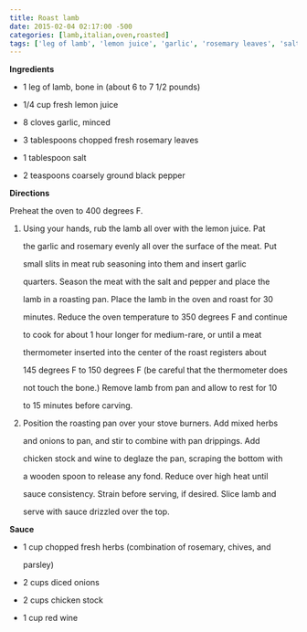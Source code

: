 ```yaml
---
title: Roast lamb
date: 2015-02-04 02:17:00 -500
categories: [lamb,italian,oven,roasted]
tags: ['leg of lamb', 'lemon juice', 'garlic', 'rosemary leaves', 'salt', 'black pepper', 'mixed herbs', 'onions', 'chicken stock', 'red wine', 'rub', 'pat', 'season', 'roast', 'reduce', 'cook', 'rest', 'carving', 'position', 'add', 'stir', 'combine', 'deglaze', 'scrape', 'release', 'strain', 'serve', 'drizzle']
---
```


**Ingredients**

-   1 leg of lamb, bone in (about 6 to 7 1/2 pounds)

-   1/4 cup fresh lemon juice

-   8 cloves garlic, minced

-   3 tablespoons chopped fresh rosemary leaves

-   1 tablespoon salt

-   2 teaspoons coarsely ground black pepper



**Directions**

Preheat the oven to 400 degrees F.

1.  Using your hands, rub the lamb all over with the lemon juice. Pat

    the garlic and rosemary evenly all over the surface of the meat. Put

    small slits in meat rub seasoning into them and insert garlic

    quarters. Season the meat with the salt and pepper and place the

    lamb in a roasting pan. Place the lamb in the oven and roast for 30

    minutes. Reduce the oven temperature to 350 degrees F and continue

    to cook for about 1 hour longer for medium-rare, or until a meat

    thermometer inserted into the center of the roast registers about

    145 degrees F to 150 degrees F (be careful that the thermometer does

    not touch the bone.) Remove lamb from pan and allow to rest for 10

    to 15 minutes before carving.

2.  Position the roasting pan over your stove burners. Add mixed herbs

    and onions to pan, and stir to combine with pan drippings. Add

    chicken stock and wine to deglaze the pan, scraping the bottom with

    a wooden spoon to release any fond. Reduce over high heat until

    sauce consistency. Strain before serving, if desired. Slice lamb and

    serve with sauce drizzled over the top.



**Sauce**

-   1 cup chopped fresh herbs (combination of rosemary, chives, and

    parsley)

-   2 cups diced onions

-   2 cups chicken stock

-   1 cup red wine

